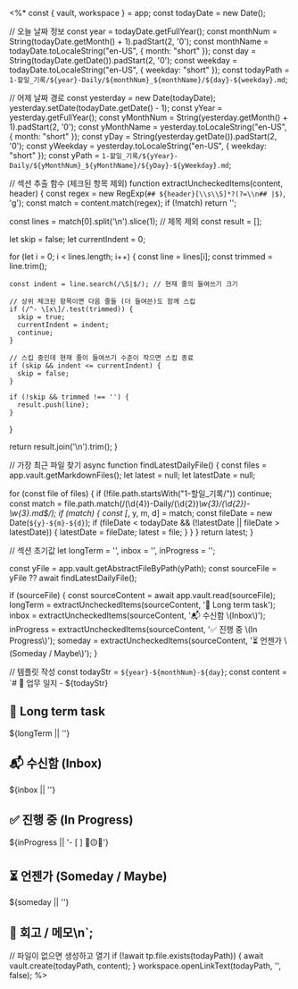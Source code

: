 <%*
const { vault, workspace } = app;
const todayDate = new Date();

// 오늘 날짜 정보
const year = todayDate.getFullYear();
const monthNum = String(todayDate.getMonth() + 1).padStart(2, '0');
const monthName = todayDate.toLocaleString("en-US", { month: "short" });
const day = String(todayDate.getDate()).padStart(2, '0');
const weekday = todayDate.toLocaleString("en-US", { weekday: "short" });
const todayPath = `1-할일_기록/${year}-Daily/${monthNum}_${monthName}/${day}-${weekday}.md`;

// 어제 날짜 경로
const yesterday = new Date(todayDate);
yesterday.setDate(todayDate.getDate() - 1);
const yYear = yesterday.getFullYear();
const yMonthNum = String(yesterday.getMonth() + 1).padStart(2, '0');
const yMonthName = yesterday.toLocaleString("en-US", { month: "short" });
const yDay = String(yesterday.getDate()).padStart(2, '0');
const yWeekday = yesterday.toLocaleString("en-US", { weekday: "short" });
const yPath = `1-할일_기록/${yYear}-Daily/${yMonthNum}_${yMonthName}/${yDay}-${yWeekday}.md`;

// 섹션 추출 함수 (체크된 항목 제외)
function extractUncheckedItems(content, header) {
  const regex = new RegExp(`## ${header}[\\s\\S]*?(?=\\n## |$)`, 'g');
  const match = content.match(regex);
  if (!match) return '';

  const lines = match[0].split('\n').slice(1); // 제목 제외
  const result = [];

  let skip = false;
  let currentIndent = 0;

  for (let i = 0; i < lines.length; i++) {
    const line = lines[i];
    const trimmed = line.trim();

    const indent = line.search(/\S|$/); // 현재 줄의 들여쓰기 크기

    // 상위 체크된 항목이면 다음 줄들 (더 들여쓴)도 함께 스킵
    if (/^- \[x\]/.test(trimmed)) {
      skip = true;
      currentIndent = indent;
      continue;
    }

    // 스킵 중인데 현재 줄이 들여쓰기 수준이 작으면 스킵 종료
    if (skip && indent <= currentIndent) {
      skip = false;
    }

    if (!skip && trimmed !== '') {
      result.push(line);
    }
  }

  return result.join('\n').trim();
}


// 가장 최근 파일 찾기
async function findLatestDailyFile() {
  const files = app.vault.getMarkdownFiles();
  let latest = null;
  let latestDate = null;

  for (const file of files) {
    if (!file.path.startsWith("1-할일_기록/")) continue;
    const match = file.path.match(/(\d{4})-Daily\/(\d{2})_\w{3}\/(\d{2})-\w{3}\.md$/);
    if (match) {
      const [_, y, m, d] = match;
      const fileDate = new Date(`${y}-${m}-${d}`);
      if (fileDate < todayDate && (!latestDate || fileDate > latestDate)) {
        latestDate = fileDate;
        latest = file;
      }
    }
  }
  return latest;
}

// 섹션 초기값
let longTerm = '', inbox = '', inProgress = '';

const yFile = app.vault.getAbstractFileByPath(yPath);
const sourceFile = yFile ?? await findLatestDailyFile();

if (sourceFile) {
  const sourceContent = await app.vault.read(sourceFile);
  longTerm = extractUncheckedItems(sourceContent, '📌 Long term task');
  inbox = extractUncheckedItems(sourceContent, '📬 수신함 \\(Inbox\\)');
  inProgress = extractUncheckedItems(sourceContent, '✅ 진행 중 \\(In Progress\\)');
  someday = extractUncheckedItems(sourceContent, '⏳ 언젠가 \\(Someday / Maybe\\)');
}

// 템플릿 작성
const todayStr = `${year}-${monthNum}-${day}`;
const content =
`# 📅 업무 일지 - ${todayStr}
## 📌 Long term task
${longTerm || ''}

## 📬 수신함 (Inbox)
${inbox || ''}

## ✅ 진행 중 (In Progress)
${inProgress || '- [ ] 🔴🟡🔵'}

## ⏳ 언젠가 (Someday / Maybe)
${someday || ''}

## 💭 회고 / 메모\n`;

// 파일이 없으면 생성하고 열기
if (!await tp.file.exists(todayPath)) {
  await vault.create(todayPath, content);
}
workspace.openLinkText(todayPath, '', false);
%>
